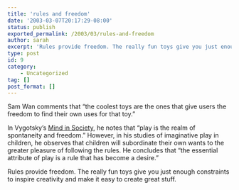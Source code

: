 ```yaml
---
title: 'rules and freedom'
date: '2003-03-07T20:17:29-08:00'
status: publish
exported_permalink: /2003/03/rules-and-freedom
author: sarah
excerpt: 'Rules provide freedom. The really fun toys give you just enough constraints to inspire creativity and make it easy to create great stuff.'
type: post
id: 9
category:
    - Uncategorized
tag: []
post_format: []
---
```

Sam Wan comments that “the coolest toys are the ones that give users the freedom to find their own uses for that toy.”

In Vygotsky’s <u>Mind in Society</u>, he notes that “play is the realm of spontaneity and freedom.” However, in his studies of imaginative play in children, he observes that children will subordinate their own wants to the greater pleasure of following the rules. He concludes that “the essential attribute of play is a rule that has become a desire.”

Rules provide freedom. The really fun toys give you just enough constraints to inspire creativity and make it easy to create great stuff.